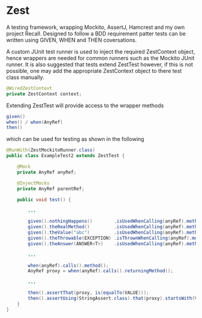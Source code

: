 # Zest
A testing framework, wrapping Mockito, AssertJ, Hamcrest and my own project Recall. Designed to follow a BDD requirement patter tests can be written using GIVEN, WHEN and THEN coversations.

A custom JUnit test runner is used to inject the required ZestContext object, hence wrappers are needed for common runners such as the Mockito JUnit runner. It is also suggested that tests extend ZestTest however, if this is not possible, one may add the appropriate ZestContext object to there test class manually.

```java
@WiredZestContext
private ZestContext context;
```

Extending ZestTest will provide access to the wrapper methods
```java
given()
when() / when(AnyRef)
then()
```

which can be used for testing as shown in the following

```java
@RunWith(ZestMockitoRunner.class)
public class ExampleTest2 extends ZestTest {

	@Mock
	private AnyRef anyRef;

	@InjectMocks
	private AnyRef parentRef;

	public void test() {

		...

		given().nothingHappens()		.isUsedWhenCalling(anyRef).method();
		given().theRealMethod()			.isUsedWhenCalling(anyRef).method();
		given().theValue("abc")			.isUsedWhenCalling(anyRef).method();
		given().theThrowable(EXCEPTION)	.isThrownWhenCalling(anyRef).method();
		given().theAnswer(ANSWER<T>)	.isUsedWhenCalling(anyRef).method();

		...

		when(anyRef).calls().method();
		AnyRef proxy = when(anyRef).calls().returningMethod();

		...

		then().assertThat(proxy, is(equalTo(VALUE)));
		then().assertUsing(StringAssert.class).that(proxy).startsWith(VALUE);
	}
}
```

